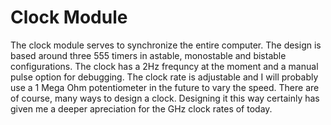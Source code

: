 # Clock Module 

The clock module serves to synchronize the entire computer. The design is based around three 555 timers in astable, monostable and bistable configurations. The clock has a 2Hz frequncy at the moment and a manual pulse option for debugging. The clock rate is adjustable and I will probably use a 1 Mega Ohm potentiometer in the future to vary the speed. There are of course, many ways to design a clock. Designing it this way certainly has given me a deeper apreciation for the GHz clock rates of today. 

